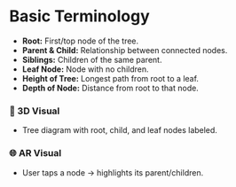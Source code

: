 # Basic Terminology

- **Root:** First/top node of the tree.
- **Parent & Child:** Relationship between connected nodes.
- **Siblings:** Children of the same parent.
- **Leaf Node:** Node with no children.
- **Height of Tree:** Longest path from root to a leaf.
- **Depth of Node:** Distance from root to that node.

### 🎨 3D Visual

- Tree diagram with root, child, and leaf nodes labeled.

### 🌐 AR Visual

- User taps a node → highlights its parent/children.
